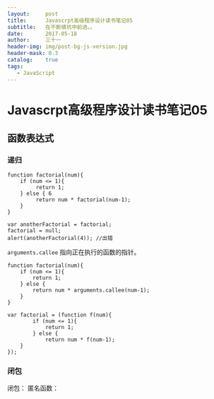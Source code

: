 ```yaml
---
layout:     post
title:      Javascrpt高级程序设计读书笔记05
subtitle:   在不断填坑中前进。。
date:       2017-05-18
author:     三十一
header-img: img/post-bg-js-version.jpg
header-mask: 0.3
catalog:    true
tags:
   - JavaScript
---
```


# Javascrpt高级程序设计读书笔记05

## 函数表达式
###  递归

```
function factorial(num){    if (num <= 1){         return 1;    } else { 6         return num * factorial(num-1);    }}
```

```
var anotherFactorial = factorial;
factorial = null;
alert(anotherFactorial(4)); //出错
```
`arguments.callee` 指向正在执行的函数的指针。

```
function factorial(num){    if (num <= 1){        return 1;    } else {        return num * arguments.callee(num-1);    } 
}
```

```
var factorial = (function f(num){        if (num <= 1){            return 1;        } else {            return num * f(num-1);    } 
});
```
### 闭包

闭包：
匿名函数：


